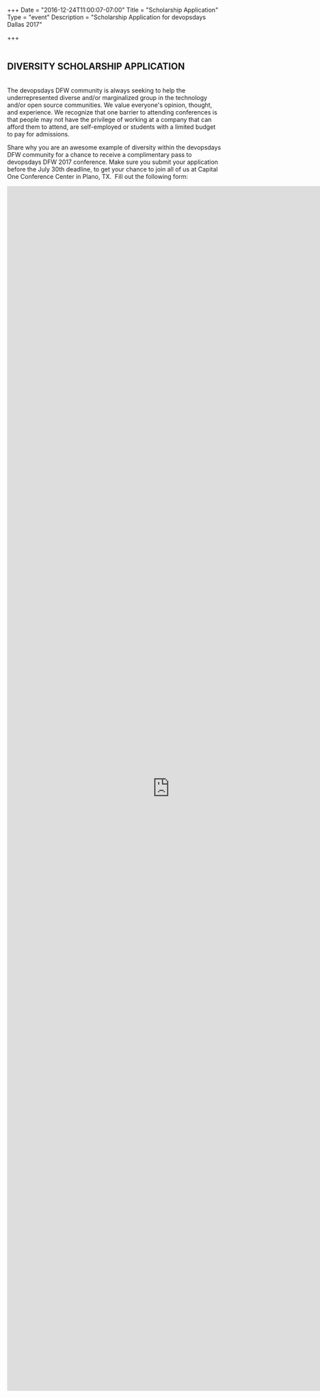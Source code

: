 +++
Date = "2016-12-24T11:00:07-07:00"
Title = "Scholarship Application"
Type = "event"
Description = "Scholarship Application for devopsdays Dallas 2017"

+++
<br><br>
## DIVERSITY SCHOLARSHIP APPLICATION
<br>
The devopsdays DFW community is always seeking to help the underrepresented diverse and/or marginalized group in the technology and/or open source communities. We value everyone's opinion, thought, and experience. We recognize that one barrier to attending conferences is that people may not have the privilege of working at a company that can afford them to attend, are self-employed or students with a limited budget to pay for admissions.

Share why you are an awesome example of diversity within the devopsdays DFW community for a chance to receive a complimentary pass to devopsdays DFW 2017 conference. Make sure you submit your application before the July 30th deadline, to get your chance to join all of us at Capital One Conference Center in Plano, TX.  Fill out the following form:

<iframe src="https://docs.google.com/forms/d/e/1FAIpQLSfmhEdbzjos-TVLbe0q9mQctehsC8I2lv8rXaYb9BGM6lrdAw/viewform?embedded=true" width="760" height="2812" frameborder="0" marginheight="0" marginwidth="0">Loading...</iframe>  



<br>
<br>
<!-- Go to www.addthis.com/dashboard to customize your tools -->
<div class="addthis_horizontal_follow_toolbox"></div>
<!-- Go to www.addthis.com/dashboard to customize your tools -->
<script type="text/javascript" src="//s7.addthis.com/js/300/addthis_widget.js#pubid=ra-5724f5b54cc142a1"></script>
